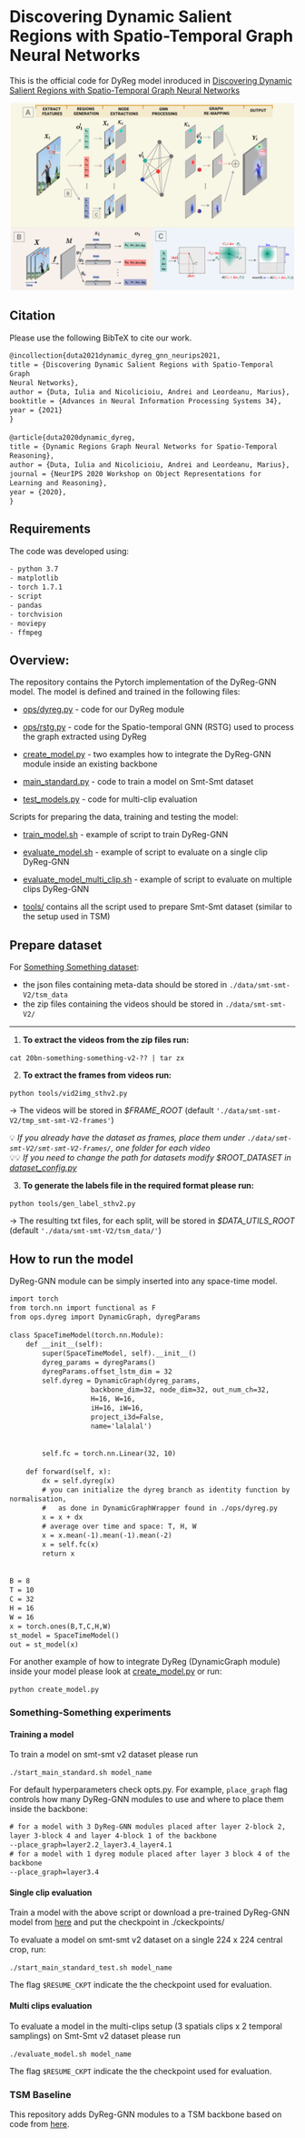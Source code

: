 # Discovering Dynamic Salient Regions with Spatio-Temporal Graph Neural Networks
 This is the official code for DyReg model inroduced in [Discovering Dynamic Salient Regions with Spatio-Temporal Graph Neural Networks](https://arxiv.org/abs/2009.08427)

<div align="center">
  <img src="DyReg_GNN_arch.png" width="500px" />
</div>

## Citation
Please use the following BibTeX to cite our work.
```
@incollection{duta2021dynamic_dyreg_gnn_neurips2021,
title = {Discovering Dynamic Salient Regions with Spatio-Temporal Graph
Neural Networks},
author = {Duta, Iulia and Nicolicioiu, Andrei and Leordeanu, Marius},
booktitle = {Advances in Neural Information Processing Systems 34},
year = {2021}
}

@article{duta2020dynamic_dyreg,
title = {Dynamic Regions Graph Neural Networks for Spatio-Temporal Reasoning},
author = {Duta, Iulia and Nicolicioiu, Andrei and Leordeanu, Marius},
journal = {NeurIPS 2020 Workshop on Object Representations for Learning and Reasoning},
year = {2020},
}
```

## Requirements

The code was developed using:

	- python 3.7
	- matplotlib
	- torch 1.7.1
	- script
	- pandas
	- torchvision
	- moviepy
	- ffmpeg


## Overview:
The repository contains the Pytorch implementation of the DyReg-GNN model. 
The model is defined and trained in the following files: 
 - [ops/dyreg.py](https://github.com/andreinicolicioiu/dyreg_clean/blob/main/ops/dyreg.py) - code for our DyReg module
 - [ops/rstg.py](https://github.com/andreinicolicioiu/dyreg_clean/blob/main/ops/rstg.py) - code for the Spatio-temporal GNN (RSTG) used to process the graph extracted using DyReg

 - [create_model.py](https://github.com/andreinicolicioiu/dyreg_clean/blob/main/create_model.py) - two examples how to integrate the DyReg-GNN module inside an existing backbone
 - [main_standard.py](https://github.com/andreinicolicioiu/dyreg_clean/blob/main/main_standard.py) - code to train a model on Smt-Smt dataset
 - [test_models.py](https://github.com/andreinicolicioiu/dyreg_clean/blob/main/test_models.py) - code for multi-clip evaluation

Scripts for preparing the data, training and testing the model:
 - [train_model.sh](https://github.com/andreinicolicioiu/dyreg_clean/blob/main/train_model.sh) - example of script to train DyReg-GNN
 - [evaluate_model.sh](https://github.com/andreinicolicioiu/dyreg_clean/blob/main/evaluate_model.sh) - example of script to evaluate on a single clip DyReg-GNN
 - [evaluate_model_multi_clip.sh](https://github.com/andreinicolicioiu/dyreg_clean/blob/main/evaluate_model_multi_clip.sh) - example of script to evaluate on multiple clips DyReg-GNN

 - [tools/](https://github.com/andreinicolicioiu/dyreg_clean/blob/main/tools) contains all the script used to prepare Smt-Smt dataset (similar to the setup used in TSM)


## Prepare dataset

For [Something Something dataset](https://arxiv.org/pdf/1706.04261v2.pdf):
* the json files  containing meta-data should be stored in `./data/smt-smt-V2/tsm_data`
* the zip files containing the videos should be stored in `./data/smt-smt-V2/` 

- - - -

1. **To extract the videos from the zip files run:**

`cat 20bn-something-something-v2-?? | tar zx`

2. **To extract the frames from videos run:**

`python tools/vid2img_sthv2.py`

→ The videos will be stored in *$FRAME_ROOT* (default `'./data/smt-smt-V2/tmp_smt-smt-V2-frames'`)

💡 *If you already have the dataset as frames, place them under `./data/smt-smt-V2/smt-smt-V2-frames/`, one folder for each video* \
💡💡 *If you need to change the path for datasets modify *$ROOT_DATASET* in [dataset_config.py](https://github.com/andreinicolicioiu/dyreg_clean/blob/main/ops/dataset_config.py)*


3. **To generate the labels file in the required format please run:**

`python tools/gen_label_sthv2.py `

→ The resulting txt files, for each split, will be stored in *$DATA_UTILS_ROOT* (default `'./data/smt-smt-V2/tsm_data/'`)


## How to run the model

DyReg-GNN module can be simply inserted into any space-time model. 
```
import torch
from torch.nn import functional as F
from ops.dyreg import DynamicGraph, dyregParams

class SpaceTimeModel(torch.nn.Module):
    def __init__(self):
        super(SpaceTimeModel, self).__init__()
        dyreg_params = dyregParams()
        dyregParams.offset_lstm_dim = 32
        self.dyreg = DynamicGraph(dyreg_params,
                    backbone_dim=32, node_dim=32, out_num_ch=32,
                    H=16, W=16, 
                    iH=16, iW=16,
                    project_i3d=False,
                    name='lalalal')


        self.fc = torch.nn.Linear(32, 10)

    def forward(self, x):
        dx = self.dyreg(x)
        # you can initialize the dyreg branch as identity function by normalisation, 
        #   as done in DynamicGraphWrapper found in ./ops/dyreg.py 
        x = x + dx
        # average over time and space: T, H, W
        x = x.mean(-1).mean(-1).mean(-2)
        x = self.fc(x)
        return x


B = 8
T = 10
C = 32
H = 16
W = 16
x = torch.ones(B,T,C,H,W)
st_model = SpaceTimeModel()
out = st_model(x)
```


For another example of how to integrate DyReg (DynamicGraph module) inside your model please look at [create_model.py](https://github.com/andreinicolicioiu/dyreg_clean/blob/main/create_model.py) or run:

`python create_model.py`


### Something-Something experiments

#### Training a model

To train a model on smt-smt v2 dataset please run

`./start_main_standard.sh model_name`

For default hyperparameters check opts.py. For example, `place_graph` flag controls how many DyReg-GNN modules to use and where to place them inside the backbone:
```
# for a model with 3 DyReg-GNN modules placed after layer 2-block 2, layer 3-block 4 and layer 4-block 1 of the backbone
--place_graph=layer2.2_layer3.4_layer4.1 
# for a model with 1 dyreg module placed after layer 3 block 4 of the backbone
--place_graph=layer3.4                   
```

#### Single clip evaluation

Train a model with the above script or download a pre-trained DyReg-GNN model from [here](https://drive.google.com/file/d/1MA_zfHSoutTVL6X9JxyIBLkX0rNJmC_6/view?usp=sharing) and put the checkpoint in ./ckeckpoints/

To evaluate a model on smt-smt v2 dataset on a single 224 x 224 central crop, run:

`./start_main_standard_test.sh model_name`

The flag `$RESUME_CKPT` indicate the the checkpoint used for evaluation.


#### Multi clips evaluation

To evaluate a model in the multi-clips setup (3 spatials clips x 2 temporal samplings) on Smt-Smt v2 dataset please run

`./evaluate_model.sh model_name`

The flag `$RESUME_CKPT` indicate the the checkpoint used for evaluation.

### TSM Baseline
This repository adds DyReg-GNN modules to a TSM backbone based on code from [here](https://github.com/mit-han-lab/temporal-shift-module).
